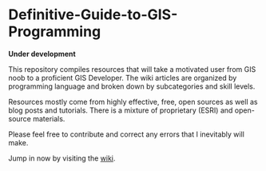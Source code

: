 # Definitive-Guide-to-GIS-Programming

**Under development**

This repository compiles resources that will take a motivated user from GIS noob to a proficient GIS Developer. The wiki articles are organized by programming language and broken down by subcategories and skill levels.

Resources mostly come from highly effective, free, open sources as well as blog posts and tutorials. There is a mixture of proprietary (ESRI) and open-source materials.

Please feel free to contribute and correct any errors that I inevitably will make.

Jump in now by visiting the [wiki](https://github.com/petedannemann/Definitive-Guide-to-GIS-Programming/wiki/Learn-to-Code).

